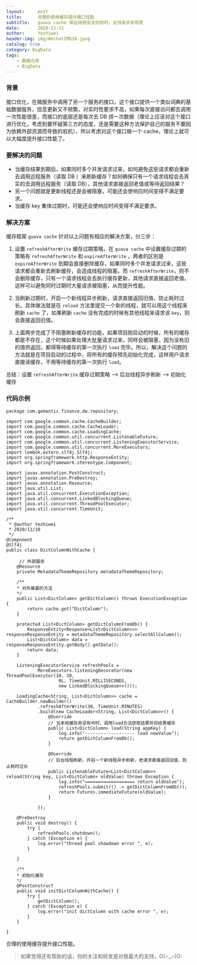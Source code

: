 ```yaml
---
layout:     post
title:      合理的使用缓存提升接口性能
subtitle:   guava cache 保证线程安全的同时，支持高并发场景
date:       2020-11-11
author:     Yezhiwei
header-img: img/WechatIMG38.jpeg
catalog: true
category: BigData
tags:
    - 数据仓库
    - BigData
---
```



### 背景

接口优化，在微服务中调用了另一个服务的接口，这个接口提供一个类似词典的基础数据服务，信息更新又不频繁，对实时性要求不高，如果每次直接访问都去调用一次性能很差，而接口的底层还是每次去 DB 捞一次数据（理论上应该对这个接口进行优化，考虑到要怀疑第三方的态度，还是需要这种方法保护自己的服务不要因为依赖外部资源而导致的宕机），所以考虑对这个接口做一个 cache，理论上就可以大幅度提升接口性能了。

### 要解决的问题

* 当缓存结果到期后，如果同时多个并发请求过来，如何避免这些请求都会重新去调用远程服务（读取 DB ）来刷新缓存？如何确保只有一个请求线程会去真实的去调用远程服务（读取 DB），其他请求直接返回老值或等待返回结果？
* 另一个问题就是更新线程还是会被阻塞，可能还会使响应时间变得不满足要求。
* 当缓存 key 集体过期时，可能还会使响应时间变得不满足要求。

### 解决方案

缓存框架 `guava cache` 针对以上问题有相应的解决方案，分三步：

1. 设置 `refreshAfterWrite` 缓存过期策略，在 `guava cache` 中设置缓存过期的策略有 `refreshAfterWrite` 和 `expireAfterWrite` ，两者的区别是 `expireAfterWrite` 到期会直接删除缓存，如果同时多个并发请求过来，这些请求都会重新去刷新缓存，会造成线程的阻塞。而 `refreshAfterWrite`，则不会删除缓存，只有一个请求线程会去执行缓存更新，其他请求直接返回老值。这样可以避免同时过期时大量请求被阻塞，从而提升性能。

2. 当刷新过期时，开启一个新线程异步刷新，请求直接返回旧值，防止耗时过长。具体做法就是在 `reload` 方法里提交一个新的线程，就可以用这个线程来刷新 `cache` 了，如果刷新 `cache` 没有完成的时候有其他线程来请求该 `key`，则会直接返回旧值。

3. 上面两步完成了不阻塞刷新缓存的功能，如果项目刚启动的时候，所有的缓存都是不存在，这个时候如果处理大批量请求过来，同样会被阻塞，因为没有旧的值供返回，都得等待缓存的第一次执行 `load` 完毕。所以，解决这个问题的方法就是在项目启动的过程中，将所有的缓存预先初始化完成，这样用户请求直接读缓存，不用等待缓存的第一次执行 `load`。

总结：设置 `refreshAfterWrite` 缓存过期策略 ——> 后台线程异步刷新 ——> 初始化缓存

### 代码示例

```
package com.gemantic.finance.dw.repository;

import com.google.common.cache.CacheBuilder;
import com.google.common.cache.CacheLoader;
import com.google.common.cache.LoadingCache;
import com.google.common.util.concurrent.ListenableFuture;
import com.google.common.util.concurrent.ListeningExecutorService;
import com.google.common.util.concurrent.MoreExecutors;
import lombok.extern.slf4j.Slf4j;
import org.springframework.http.ResponseEntity;
import org.springframework.stereotype.Component;

import javax.annotation.PostConstruct;
import javax.annotation.PreDestroy;
import javax.annotation.Resource;
import java.util.List;
import java.util.concurrent.ExecutionException;
import java.util.concurrent.LinkedBlockingQueue;
import java.util.concurrent.ThreadPoolExecutor;
import java.util.concurrent.TimeUnit;

/**
 * @author Yezhiwei
 * 2020/11/10
 */
@Component
@Slf4j
public class DictColumnWithCache {

	 // 外部服务 
    @Resource
    private MetadataThemeRepository metadataThemeRepository;

	/**
	* 对外暴露的方法
	*/
    public List<DictColumn> getDictColumn() throws ExecutionException {
        return cache.get("DictColumn");
    }

    protected List<DictColumn> getDictColumnFromDb() {
        ResponseEntity<Response<List<DictColumn>>> responseResponseEntity = metadataThemeRepository.selectAllColumn();
        List<DictColumn> data = responseResponseEntity.getBody().getData();
        return data;
    }

    ListeningExecutorService refreshPools =
            MoreExecutors.listeningDecorator(new ThreadPoolExecutor(10, 10,
                    0L, TimeUnit.MILLISECONDS,
                    new LinkedBlockingQueue<>()));

    LoadingCache<String, List<DictColumn>> cache = CacheBuilder.newBuilder()
            .refreshAfterWrite(30, TimeUnit.MINUTES)
            .build(new CacheLoader<String, List<DictColumn>>() {
                @Override
                // 当本地缓存命没有中时，调用load方法获取结果并将结果缓存
                public List<DictColumn> load(String appKey) {
                    log.info("------------------- load newValue");
                    return getDictColumnFromDb();
                }

                @Override
				// 后台线程刷新，开启一个新线程异步刷新，老请求直接返回旧值，防止耗时过长
                public ListenableFuture<List<DictColumn>> reload(String key, List<DictColumn> oldValue) throws Exception {
                    log.info("=================== return oldValue");
                    refreshPools.submit(() -> getDictColumnFromDb());
                    return Futures.immediateFuture(oldValue);
                }

            });

    @PreDestroy
    public void destroy() {
        try {
            refreshPools.shutdown();
        } catch (Exception e) {
            log.error("thread pool showdown error ", e);
        }

    }

	/**
	* 初始化缓存
	*/
    @PostConstruct
    public void initDictColumnWithCache() {
        try {
            getDictColumn();
        } catch (Exception e) {
            log.error("init dictColumn with cache error ", e);
        }
    }

}

```

合理的使用缓存提升接口性能。

> 如果觉得还有帮助的话，你的关注和转发是对我最大的支持，O(∩_∩)O:



